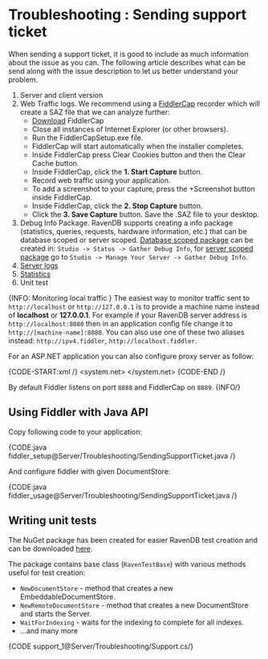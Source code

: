 # Troubleshooting : Sending support ticket

When sending a support ticket, it is good to include as much information about the issue as you can. The following article describes what can be send along with the issue description to let us better understand your problem.

1. Server and client version
2. Web Traffic logs. We recommend using a [FiddlerCap](https://www.telerik.com/fiddler/fiddlercap) recorder which will create a SAZ file that we can analyze further:
    - [Download](https://www.telerik.com/fiddler/fiddlercap) FiddlerCap
    - Close all instances of Internet Explorer (or other browsers).
    - Run the FiddlerCapSetup.exe file.
    - FiddlerCap will start automatically when the installer completes.
    - Inside FiddlerCap press Clear Cookies button and then the Clear Cache button.
    - Inside FiddlerCap, click the **1. Start Capture** button.
    - Record web traffic using your application.
    - To add a screenshot to your capture, press the +Screenshot button inside FiddlerCap.
    - Inside FiddlerCap, click the **2. Stop Capture** button.
    - Click the **3. Save Capture** button. Save the .SAZ file to your desktop.
3. Debug Info Package. RavenDB supports creating a info package (statistics, queries, requests, hardware information, etc.) that can be database scoped or server scoped. [Database scoped package](../../studio/overview/status/gather-debug-info) can be created in: `Studio -> Status -> Gather Debug Info`, for [server scoped package](../../studio/management/gather-debug-info) go to `Studio -> Manage Your Server -> Gather Debug Info`.
4. [Server logs](../../server/troubleshooting/enabling-logging)
5. [Statistics](../../server/administration/statistics)
6. Unit test

{INFO: Monitoring local traffic }
The easiest way to monitor traffic sent to `http://localhost` or `http://127.0.0.1` is to provide a machine name instead of **localhost** or **127.0.0.1**.
For example if your RavenDB server address is `http://localhost:8080` then in an application config file change it to  `http://[machine-name]:8080`. You can also use one of these two aliases instead:  `http://ipv4.fiddler`, `http://localhost.fiddler`.

For an ASP.NET application you can also configure proxy server as follow:

{CODE-START:xml /}
<system.net>
  <defaultProxy>
    <proxy bypassonlocal="False" usesystemdefault="True" proxyaddress="http://127.0.0.1:[port number]" />
  </defaultProxy>
</system.net>
{CODE-END /}

By default Fiddler listens on port `8888` and FiddlerCap on `8889`.
{INFO/}

## Using Fiddler with Java API

Copy following code to your application:

{CODE:java fiddler_setup@Server/Troubleshooting/SendingSupportTicket.java /}

And configure fiddler with given DocumentStore:

{CODE:java fiddler_usage@Server/Troubleshooting/SendingSupportTicket.java /}


## Writing unit tests

The NuGet package has been created for easier RavenDB test creation and can be downloaded [here](https://www.nuget.org/packages/RavenDB.Tests.Helpers/).

The package contains base class (`RavenTestBase`) with various methods useful for test creation:

- `NewDocumentStore` - method that creates a new EmbeddableDocumentStore.
- `NewRemoteDocumentStore` - method that creates a new DocumentStore and starts the Server.
- `WaitForIndexing` - waits for the indexing to complete for all indexes.
- ...and many more

{CODE support_1@Server/Troubleshooting/Support.cs/}
